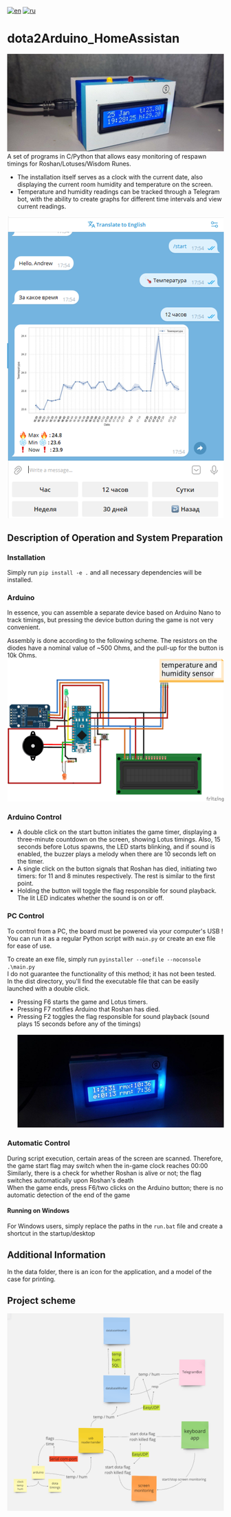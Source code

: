 
[![en](https://img.shields.io/badge/lang-en-red.svg)](README.md)
[![ru](https://img.shields.io/badge/lang-ru-blue.svg)](README.ru.md)

# dota2Arduino_HomeAssistan
![alt text](data/my.jpg)\
A set of programs in C/Python that allows easy monitoring of respawn timings for Roshan/Lotuses/Wisdom Runes.
+ The installation itself serves as a clock with the current date, also displaying the current room humidity and temperature on the screen.
+ Temperature and humidity readings can be tracked through a Telegram bot, with the ability to create graphs for different time intervals and view current readings.
  
![alt text](data/tg_example.png)
## Description of Operation and System Preparation

### Installation
Simply run `pip install -e .` and all necessary dependencies will be installed.
### Arduino
In essence, you can assemble a separate device based on Arduino Nano to track timings, but pressing the device button during the game is not very convenient.

Assembly is done according to the following scheme.
The resistors on the diodes have a nominal value of ~500 Ohms, and the pull-up for the button is 10k Ohms.
![alt text](data/scheme.png)

### Arduino Control
- A double click on the start button initiates the game timer, displaying a three-minute countdown on the screen, showing Lotus timings. Also, 15 seconds before Lotus spawns, the LED starts blinking, and if sound is enabled, the buzzer plays a melody when there are 10 seconds left on the timer.
- A single click on the button signals that Roshan has died, initiating two timers: for 11 and 8 minutes respectively. The rest is similar to the first point.
- Holding the button will toggle the flag responsible for sound playback. The lit LED indicates whether the sound is on or off.

### PC Control
To control from a PC, the board must be powered via your computer's USB !
You can run it as a regular Python script with `main.py` or create an exe file for ease of use.

To create an exe file, simply run `pyinstaller --onefile --noconsole .\main.py`\
I do not guarantee the functionality of this method; it has not been tested.\
In the dist directory, you'll find the executable file that can be easily launched with a double click.

- Pressing F6 starts the game and Lotus timers.
- Pressing F7 notifies Arduino that Roshan has died.
- Pressing F2 toggles the flag responsible for sound playback (sound plays 15 seconds before any of the timings)\
  \
![alt text](data/rosh_example.jpg)

### Automatic Control

During script execution, certain areas of the screen are scanned. Therefore, the game start flag may switch when the in-game clock reaches 00:00\
Similarly, there is a check for whether Roshan is alive or not; the flag switches automatically upon Roshan's death \
When the game ends, press F6/two clicks on the Arduino button; there is no automatic detection of the end of the game 

#### Running on Windows

For Windows users, simply replace the paths in the `run.bat` file and create a shortcut in the startup/desktop

## Additional Information

In the data folder, there is an icon for the application, and a model of the case for printing.

## Project scheme
![](data/project_scheme.png)